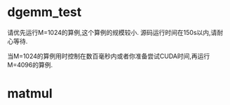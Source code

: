 # dgemm_test
请优先运行M=1024的算例,这个算例的规模较小. 源码运行时间在150s以内,请耐心等待.

当M=1024的算例用时控制在数百毫秒内或者你准备尝试CUDA时间,再运行M=4096的算例.

# matmul
